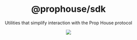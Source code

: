 <h1 align="center">
  @prophouse/sdk
</h1>
<p align="center">
  Utilities that simplify interaction with the Prop House protocol
</p>
<p align="center">
  <a href="https://prop.house/">
    <img src="https://img.shields.io/badge/website-prop.house-892BE2">
  </a>
</p>
